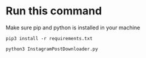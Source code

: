 # Run this command

Make sure pip and python is installed in your machine

`pip3 install -r requirements.txt`

`python3 InstagramPostDownloader.py`